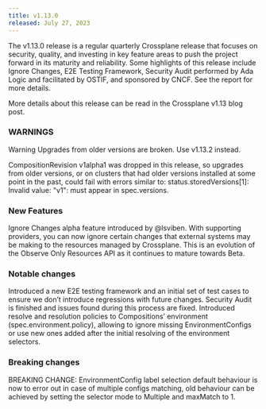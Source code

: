 ```yaml
---
title: v1.13.0
released: July 27, 2023
---
```


The v1.13.0 release is a regular quarterly Crossplane release that focuses on security, quality, and investing in key feature areas to push the project forward in its maturity and reliability. Some highlights of this release include Ignore Changes, E2E Testing Framework, Security Audit performed by Ada Logic and facilitated by OSTIF, and sponsored by CNCF. See the report for more details.

More details about this release can be read in the Crossplane v1.13 blog post.

<!--more--> 

### WARNINGS
Warning
Upgrades from older versions are broken. Use v1.13.2 instead.

CompositionRevision v1alpha1 was dropped in this release, so upgrades from older versions, or on clusters that had older versions installed at some point in the past, could fail with errors similar to: status.storedVersions[1]: Invalid value: "v1": must appear in spec.versions.

### New Features
Ignore Changes alpha feature introduced by @lsviben. With supporting providers, you can now ignore certain changes that external systems may be making to the resources managed by Crossplane. This is an evolution of the Observe Only Resources API as it continues to mature towards Beta.

### Notable changes
Introduced a new E2E testing framework and an initial set of test cases to ensure we don’t introduce regressions with future changes.
Security Audit is finished and issues found during this process are fixed.
Introduced resolve and resolution policies to Compositions’ environment (spec.environment.policy), allowing to ignore missing EnvironmentConfigs or use new ones added after the initial resolving of the environment selectors.

### Breaking changes
BREAKING CHANGE: EnvironmentConfig label selection default behaviour is now to error out in case of multiple configs matching, old behaviour can be achieved by setting the selector mode to Multiple and maxMatch to 1.
